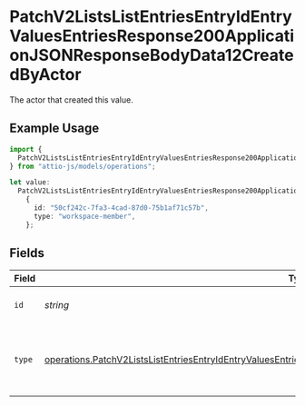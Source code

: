 # PatchV2ListsListEntriesEntryIdEntryValuesEntriesResponse200ApplicationJSONResponseBodyData12CreatedByActor

The actor that created this value.

## Example Usage

```typescript
import {
  PatchV2ListsListEntriesEntryIdEntryValuesEntriesResponse200ApplicationJSONResponseBodyData12CreatedByActor,
} from "attio-js/models/operations";

let value:
  PatchV2ListsListEntriesEntryIdEntryValuesEntriesResponse200ApplicationJSONResponseBodyData12CreatedByActor =
    {
      id: "50cf242c-7fa3-4cad-87d0-75b1af71c57b",
      type: "workspace-member",
    };
```

## Fields

| Field                                                                                                                                                                                                                                      | Type                                                                                                                                                                                                                                       | Required                                                                                                                                                                                                                                   | Description                                                                                                                                                                                                                                |
| ------------------------------------------------------------------------------------------------------------------------------------------------------------------------------------------------------------------------------------------ | ------------------------------------------------------------------------------------------------------------------------------------------------------------------------------------------------------------------------------------------ | ------------------------------------------------------------------------------------------------------------------------------------------------------------------------------------------------------------------------------------------ | ------------------------------------------------------------------------------------------------------------------------------------------------------------------------------------------------------------------------------------------ |
| `id`                                                                                                                                                                                                                                       | *string*                                                                                                                                                                                                                                   | :heavy_minus_sign:                                                                                                                                                                                                                         | An ID to identify the actor.                                                                                                                                                                                                               |
| `type`                                                                                                                                                                                                                                     | [operations.PatchV2ListsListEntriesEntryIdEntryValuesEntriesResponse200ApplicationJSONResponseBodyData12Type](../../models/operations/patchv2listslistentriesentryidentryvaluesentriesresponse200applicationjsonresponsebodydata12type.md) | :heavy_minus_sign:                                                                                                                                                                                                                         | The type of actor. [Read more information on actor types here](/docs/actors).                                                                                                                                                              |